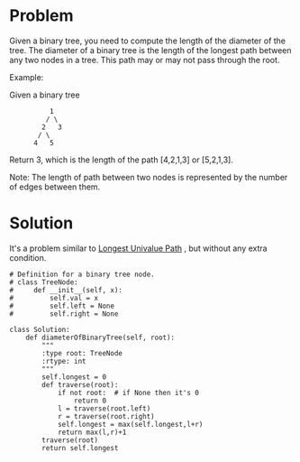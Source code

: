 # Problem
Given a binary tree, you need to compute the length of the diameter of the tree. The diameter of a binary tree is the length of the longest path between any two nodes in a tree. This path may or may not pass through the root.

Example:

Given a binary tree 
```
          1
         / \
        2   3
       / \     
      4   5    
```

Return 3, which is the length of the path [4,2,1,3] or [5,2,1,3].

Note: The length of path between two nodes is represented by the number of edges between them.

# Solution

It's a problem similar to [Longest Univalue Path](https://github.com/XinyueWang94/study_note/blob/master/LeetCode/Longest%20Univalue%20Path.md)
, but without any extra condition. 

```
# Definition for a binary tree node.
# class TreeNode:
#     def __init__(self, x):
#         self.val = x
#         self.left = None
#         self.right = None

class Solution:
    def diameterOfBinaryTree(self, root):
        """
        :type root: TreeNode
        :rtype: int
        """
        self.longest = 0
        def traverse(root):
            if not root:  # if None then it's 0
                return 0
            l = traverse(root.left)
            r = traverse(root.right)
            self.longest = max(self.longest,l+r)
            return max(l,r)+1
        traverse(root)
        return self.longest
```

